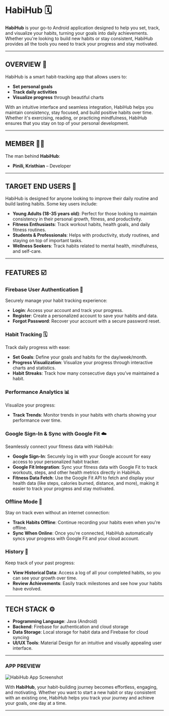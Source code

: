 # **HabiHub 🗓️**

**HabiHub** is your go-to Android application designed to help you set, track, and visualize your habits, turning your goals into daily achievements. Whether you're looking to build new habits or stay consistent, HabiHub provides all the tools you need to track your progress and stay motivated.

---

## **OVERVIEW 🚩**

HabiHub is a smart habit-tracking app that allows users to:

- **Set personal goals**
- **Track daily activities**
- **Visualize progress** through beautiful charts

With an intuitive interface and seamless integration, HabiHub helps you maintain consistency, stay focused, and build positive habits over time. Whether it's exercising, reading, or practicing mindfulness, HabiHub ensures that you stay on top of your personal development.

---

## **MEMBER 👦🏼**

The man behind **HabiHub**:

- **Pinili, Kristhian** – Developer

---

## **TARGET END USERS 🎯**

HabiHub is designed for anyone looking to improve their daily routine and build lasting habits. Some key users include:

- **Young Adults (18-35 years old)**: Perfect for those looking to maintain consistency in their personal growth, fitness, and productivity.
- **Fitness Enthusiasts**: Track workout habits, health goals, and daily fitness routines.
- **Students & Professionals**: Helps with productivity, study routines, and staying on top of important tasks.
- **Wellness Seekers**: Track habits related to mental health, mindfulness, and self-care.

---

## **FEATURES ☑️**

### **Firebase User Authentication 🔐**
Securely manage your habit tracking experience:

- **Login**: Access your account and track your progress.
- **Register**: Create a personalized account to save your habits and data.
- **Forgot Password**: Recover your account with a secure password reset.

### **Habit Tracking 🗓️**
Track daily progress with ease:

- **Set Goals**: Define your goals and habits for the day/week/month.
- **Progress Visualization**: Visualize your progress through interactive charts and statistics.
- **Habit Streaks**: Track how many consecutive days you’ve maintained a habit.

### **Performance Analytics 📊**
Visualize your progress:

- **Track Trends**: Monitor trends in your habits with charts showing your performance over time.

### **Google Sign-In & Sync with Google Fit ☁️**
Seamlessly connect your fitness data with HabiHub:

- **Google Sign-In**: Securely log in with your Google account for easy access to your personalized habit tracker.
- **Google Fit Integration**: Sync your fitness data with Google Fit to track workouts, steps, and other health metrics directly in HabiHub.
- **Fitness Data Fetch**: Use the Google Fit API to fetch and display your health data (like steps, calories burned, distance, and more), making it easier to track your progress and stay motivated.

### **Offline Mode 📶**
Stay on track even without an internet connection:

- **Track Habits Offline**: Continue recording your habits even when you're offline.
- **Sync When Online**: Once you're connected, HabiHub automatically syncs your progress with Google Fit and your cloud account.

### **History 📜**
Keep track of your past progress:

- **View Historical Data**: Access a log of all your completed habits, so you can see your growth over time.
- **Review Achievements**: Easily track milestones and see how your habits have evolved.

---

## **TECH STACK ⚙️**

- **Programming Language**: Java (Android)
- **Backend**: Firebase for authentication and cloud storage
- **Data Storage**: Local storage for habit data and Firebase for cloud syncing
- **UI/UX Tools**: Material Design for an intuitive and visually appealing user interface.

---

### **APP PREVIEW**

![HabiHub App Screenshot](Pictures/Screenshots/login.png)



With **HabiHub**, your habit-building journey becomes effortless, engaging, and motivating. Whether you want to start a new habit or stay consistent with an existing one, HabiHub helps you track your journey and achieve your goals, one day at a time.

---

